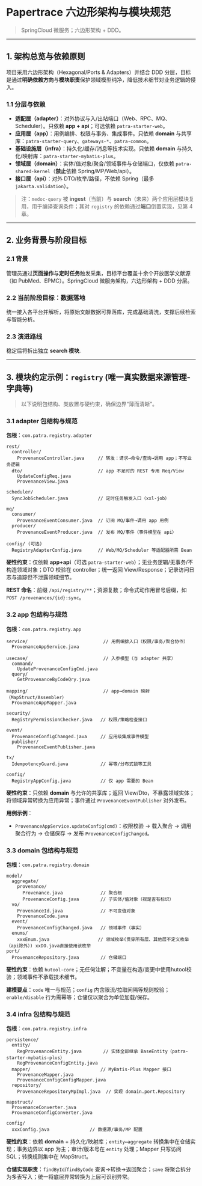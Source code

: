 # Papertrace 六边形架构与模块规范

> SpringCloud 微服务；六边形架构 + DDD。

---

## 1. 架构总览与依赖原则

项目采用六边形架构（Hexagonal/Ports & Adapters）并结合 DDD 分层，目标是通过**明确依赖方向**与**模块职责**保护领域模型纯净，降低技术细节对业务逻辑的侵入。

### 1.1 分层与依赖

- **适配层（adapter）**：对外协议与入/出站端口（Web、RPC、MQ、Scheduler）。只依赖 **app + api**；可选依赖 `patra-starter-web`。
- **应用层（app）**：用例编排、权限与事务、集成事件。只依赖 **domain** 与共享库：`patra-starter-query`、`gateways-*`、`patra-common`。
- **基础设施层（infra）**：持久化/缓存/消息等技术实现。只依赖 **domain** 与持久化/映射库：`patra-starter-mybatis-plus`。
- **领域层（domain）**：实体/值对象/聚合/领域事件与仓储端口，仅依赖 `patra-shared-kernel`（**禁止**依赖 Spring/MP/Web/api）。
- **接口层（api）**：对外 DTO/枚举/路径，不依赖 Spring（最多 `jakarta.validation`）。

> 注：`medoc-query` 被 **ingest**（当前）与 **search**（未来）两个应用层模块复用，用于编译查询条件；其对 `registry` 的依赖通过**端口**倒置实现，见第 4 章。

---

## 2. 业务背景与阶段目标

### 2.1 背景

管理员通过**页面操作**与**定时任务**触发采集，目标平台覆盖十余个开放医学文献源（如 PubMed、EPMC）。SpringCloud 微服务架构，六边形架构 + DDD 分层。

### 2.2 当前阶段目标：数据落地

统一接入各平台并解析，将原始文献数据可靠落库，完成基础清洗，支撑后续检索与智能分析。

### 2.3 演进路线

稳定后将拆出独立 **search 模块**.

---

## 3. 模块约定示例：`registry` (唯一真实数据来源管理-字典等)

> 以下说明包结构、类放置与硬约束，确保边界“薄而清晰”。

### 3.1 adapter 包结构与规范

**包根**：`com.patra.registry.adapter`

```
rest/
  controller/
    ProvenanceController.java     // 转发：请求→命令/查询→调用 app；不写业务逻辑
  dto/                            // app 不足时的 REST 专用 Req/View
    UpdateConfigReq.java
    ProvenanceView.java

scheduler/
  SyncJobScheduler.java           // 定时任务触发入口（xxl-job）

mq/
  consumer/
    ProvenanceEventConsumer.java  // 订阅 MQ/事件→调用 app 用例
  producer/
    ProvenanceEventProducer.java  // 发布 MQ/事件（事件模型在 api）

config/ (可选)
  RegistryAdapterConfig.java      // Web/MQ/Scheduler 等适配器所需 Bean
```

**硬性约束**：仅依赖 **app+api**（可选 `patra-starter-web`）；无业务逻辑/无事务/不构造领域对象；DTO 校验在 controller；统一返回 View/Response；记录访问日志与追踪但不泄露领域细节。

**REST 命名**：前缀 `/api/registry/**`；资源复数；命令式动作用冒号后缀，如 `POST /provenances/{id}:sync`。

### 3.2 app 包结构与规范

**包根**：`com.patra.registry.app`

```
service/                            // 用例编排入口（权限/事务/聚合协作）
  ProvenanceAppService.java

usecase/                            // 入参模型（与 adapter 共享）
  command/
    UpdateProvenanceConfigCmd.java
  query/
    GetProvenanceByCodeQry.java

mapping/                            // app↔domain 映射（MapStruct/Assembler）
  ProvenanceAppMapper.java

security/
  RegistryPermissionChecker.java   // 权限/策略检查接口

event/
  ProvenanceConfigChanged.java     // 应用级集成事件模型
  publisher/
    ProvenanceEventPublisher.java         

tx/
  IdempotencyGuard.java            // 幂等/分布式锁等工具

config/
  RegistryAppConfig.java           // 仅 app 需要的 Bean
```

**硬性约束**：只依赖 **domain** 与允许的共享库；返回 View/Dto，不暴露领域实体；将领域异常转换为应用异常；事件通过 `ProvenanceEventPublisher` 对外发布。

**用例示例**：

- `ProvenanceAppService.updateConfig(cmd)`：权限校验 → 载入聚合 → 调用聚合行为 → 仓储保存 → 发布 `ProvenanceConfigChanged`。

### 3.3 domain 包结构与规范

**包根**：`com.patra.registry.domain`

```
model/
  aggregate/
    provenance/
      Provenance.java              // 聚合根
      ProvenanceConfig.java        // 子实体/值对象（视是否有标识）
  vo/
    ProvenanceId.java              // 不可变值对象
    ProvenanceCode.java
  event/
    ProvenanceConfigChanged.java   // 领域事件（事实）
  enums/
    xxxEnum.java                  // 领域枚举(贯穿所有层、其他层不定义枚举（api除外）) xxDO.java直接使用该枚举
port/
  ProvenanceRepository.java        // 仓储端口
```

**硬性约束**：依赖 `hutool-core`；无任何注解；不变量在构造/变更中使用hutool校验；领域事件不承载技术细节。

**建模要点**：`code` 唯一与规范；`config` 内含限流/拉取间隔等规则校验；`enable/disable` 行为需幂等；仓储仅以聚合为单位加载/保存。

### 3.4 infra 包结构与规范

**包根**：`com.patra.registry.infra`

```
persistence/
  entity/
    RegProvenanceEntity.java        // 实体全部继承 BaseEntity（patra-starter-mybatis-plus）
    RegProvenanceConfigEntity.java
  mapper/                          // MyBatis-Plus Mapper 接口
    ProvenanceMapper.java
    ProvenanceConfigConfigMapper.java
  repository/
    ProvenanceRepositoryMpImpl.java  // 实现 domain.port.Repository

mapstruct/
  ProvenanceConverter.java
  ProvenanceConfigConverter.java

config/
  xxxConfig.java               // 数据源/事务/MP 配置
```

**硬性约束**：依赖 **domain** + 持久化/映射库；`entity↔aggregate` 转换集中在仓储实现；事务边界以 app 为主；审计/版本号在 `entity` 处理；Mapper 只写访问 SQL；转换规则集中在 MapStruct。

**仓储实现职责**：`findById`/`findByCode` 查询→转换→返回聚合；`save` 将聚合拆分为多表写入；统一将底层异常转换为上层可识别异常。

